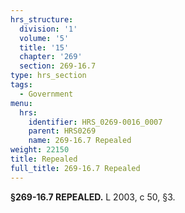 ```yaml
---
hrs_structure:
  division: '1'
  volume: '5'
  title: '15'
  chapter: '269'
  section: 269-16.7
type: hrs_section
tags:
  - Government
menu:
  hrs:
    identifier: HRS_0269-0016_0007
    parent: HRS0269
    name: 269-16.7 Repealed
weight: 22150
title: Repealed
full_title: 269-16.7 Repealed
---
```

**§269-16.7 REPEALED.** L 2003, c 50, §3.